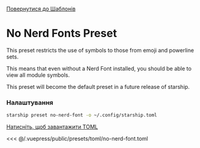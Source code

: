 [Повернутися до Шаблонів](./README.md#no-nerd-fonts)

# No Nerd Fonts Preset

This preset restricts the use of symbols to those from emoji and powerline sets.

This means that even without a Nerd Font installed, you should be able to view all module symbols.

This preset will become the default preset in a future release of starship.

### Налаштування

```sh
starship preset no-nerd-font -o ~/.config/starship.toml
```

[Натисніть, щоб завантажити TOML](/presets/toml/no-nerd-font.toml)

<<< @/.vuepress/public/presets/toml/no-nerd-font.toml
